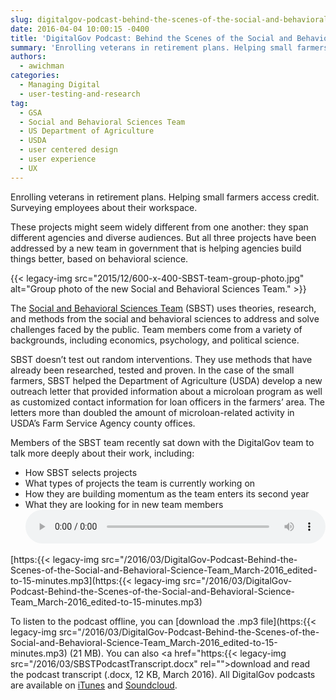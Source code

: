 ```yaml
---
slug: digitalgov-podcast-behind-the-scenes-of-the-social-and-behavioral-science-team
date: 2016-04-04 10:00:15 -0400
title: 'DigitalGov Podcast: Behind the Scenes of the Social and Behavioral Science Team'
summary: 'Enrolling veterans in retirement plans. Helping small farmers access credit. Surveying employees about their workspace. These projects might seem widely different from one another: they span different agencies and diverse audiences. But all three projects have been addressed by a new team in government that is helping agencies build things better, based on behavioral science.'
authors:
  - awichman
categories:
  - Managing Digital
  - user-testing-and-research
tag:
  - GSA
  - Social and Behavioral Sciences Team
  - US Department of Agriculture
  - USDA
  - user centered design
  - user experience
  - UX
---
```


Enrolling veterans in retirement plans. Helping small farmers access credit. Surveying employees about their workspace.

These projects might seem widely different from one another: they span different agencies and diverse audiences. But all three projects have been addressed by a new team in government that is helping agencies build things better, based on behavioral science.

{{< legacy-img src="2015/12/600-x-400-SBST-team-group-photo.jpg" alt="Group photo of the new Social and Behavioral Sciences Team." >}}

The [Social and Behavioral Sciences Team](https://sbst.gov/) (SBST) uses theories, research, and methods from the social and behavioral sciences to address and solve challenges faced by the public. Team members come from a variety of backgrounds, including economics, psychology, and political science.

SBST doesn’t test out random interventions. They use methods that have already been researched, tested and proven. In the case of the small farmers, SBST helped the Department of Agriculture (USDA) develop a new outreach letter that provided information about a microloan program as well as customized contact information for loan officers in the farmers’ area. The letters more than doubled the amount of microloan-related activity in USDA’s Farm Service Agency county offices.

Members of the SBST team recently sat down with the DigitalGov team to talk more deeply about their work, including:

  * How SBST selects projects
  * What types of projects the team is currently working on
  * How they are building momentum as the team enters its second year
  * What they are looking for in new team members<audio class="wp-audio-shortcode" id="audio-346181-6" preload="none" style="width: 100%;" controls="controls"><source type="audio/mpeg" src="https:{{< legacy-img src="/2016/03/DigitalGov-Podcast-Behind-the-Scenes-of-the-Social-and-Behavioral-Science-Team\_March-2016\_edited-to-15-minutes.mp3?_=6" />

[https:{{< legacy-img src="/2016/03/DigitalGov-Podcast-Behind-the-Scenes-of-the-Social-and-Behavioral-Science-Team\_March-2016\_edited-to-15-minutes.mp3](https:{{< legacy-img src="/2016/03/DigitalGov-Podcast-Behind-the-Scenes-of-the-Social-and-Behavioral-Science-Team_March-2016_edited-to-15-minutes.mp3)</audio> 

 

To listen to the podcast offline, you can [download the .mp3 file](https:{{< legacy-img src="/2016/03/DigitalGov-Podcast-Behind-the-Scenes-of-the-Social-and-Behavioral-Science-Team_March-2016_edited-to-15-minutes.mp3) (21 MB). You can also <a href="https:{{< legacy-img src="/2016/03/SBSTPodcastTranscript.docx" rel="">download and read the podcast transcript</a> (.docx, 12 KB, March 2016). All DigitalGov podcasts are available on [iTunes](https://itunes.apple.com/us/podcast/digitalgov-podcast/id1042016789) and [Soundcloud](https://soundcloud.com/digitalgov).
